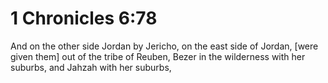 # 1 Chronicles 6:78

And on the other side Jordan by Jericho, on the east side of Jordan, [were given them] out of the tribe of Reuben, Bezer in the wilderness with her suburbs, and Jahzah with her suburbs,